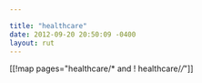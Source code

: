 ```yaml
---

title: "healthcare"
date: 2012-09-20 20:50:09 -0400
layout: rut
---
```


[[!map pages="healthcare/* and ! healthcare/*/*"]]

